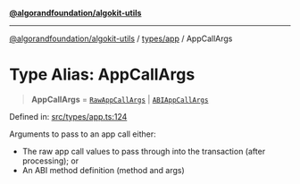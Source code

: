 [**@algorandfoundation/algokit-utils**](../../../README.md)

***

[@algorandfoundation/algokit-utils](../../../README.md) / [types/app](../README.md) / AppCallArgs

# Type Alias: AppCallArgs

> **AppCallArgs** = [`RawAppCallArgs`](../interfaces/RawAppCallArgs.md) \| [`ABIAppCallArgs`](ABIAppCallArgs.md)

Defined in: [src/types/app.ts:124](https://github.com/algorandfoundation/algokit-utils-ts/blob/main/src/types/app.ts#L124)

Arguments to pass to an app call either:
  * The raw app call values to pass through into the transaction (after processing); or
  * An ABI method definition (method and args)
